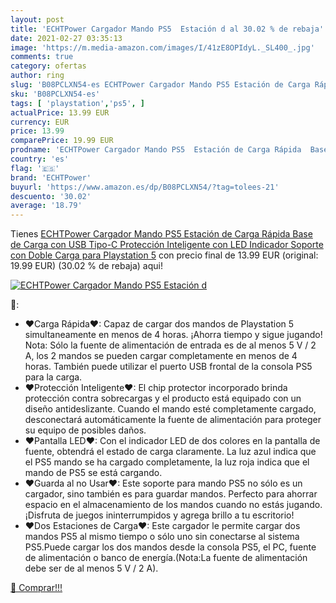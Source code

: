 ```yaml
---
layout: post
title: 'ECHTPower Cargador Mando PS5  Estación d al 30.02 % de rebaja'
date: 2021-02-27 03:35:13
image: 'https://m.media-amazon.com/images/I/41zE8OPIdyL._SL400_.jpg'
comments: true
category: ofertas
author: ring
slug: 'B08PCLXN54-es ECHTPower Cargador Mando PS5 Estación de Carga Rápida Base...'
sku: 'B08PCLXN54-es'
tags: [ 'playstation','ps5', ]
actualPrice: 13.99 EUR
currency: EUR
price: 13.99
comparePrice: 19.99 EUR
prodname: 'ECHTPower Cargador Mando PS5  Estación de Carga Rápida  Base de Carga con USB Tipo-C  Protección Inteligente con LED Indicador  Soporte con Doble Carga para Playstation 5'
country: 'es'
flag: '🇪🇸'
brand: 'ECHTPower'
buyurl: 'https://www.amazon.es/dp/B08PCLXN54/?tag=tolees-21'
descuento: '30.02'
average: '18.79'
---
```


Tienes [ECHTPower Cargador Mando PS5  Estación de Carga Rápida  Base de Carga con USB Tipo-C  Protección Inteligente con LED Indicador  Soporte con Doble Carga para Playstation 5](https://www.amazon.es/dp/B08PCLXN54/?tag=tolees-21) con precio final de  13.99 EUR (original: 19.99 EUR) (30.02 %  de rebaja) aqui!

[![ECHTPower Cargador Mando PS5  Estación d](https://m.media-amazon.com/images/I/41zE8OPIdyL._SL400_.jpg)](https://www.amazon.es/dp/B08PCLXN54/?tag=tolees-21)

🔎:

- ❤Carga Rápida❤: Capaz de cargar dos mandos de Playstation 5 simultaneamente en menos de 4 horas. ¡Ahorra tiempo y sigue jugando! Nota: Sólo la fuente de alimentación de entrada es de al menos 5 V / 2 A, los 2 mandos se pueden cargar completamente en menos de 4 horas. También puede utilizar el puerto USB frontal de la consola PS5 para la carga.
- ❤Protección Inteligente❤: El chip protector incorporado brinda protección contra sobrecargas y el producto está equipado con un diseño antideslizante. Cuando el mando esté completamente cargado, desconectará automáticamente la fuente de alimentación para proteger su equipo de posibles daños.
- ❤Pantalla LED❤: Con el indicador LED de dos colores en la pantalla de fuente, obtendrá el estado de carga claramente. La luz azul indica que el PS5 mando se ha cargado completamente, la luz roja indica que el mando de PS5 se está cargando.
- ❤Guarda al no Usar❤: Este soporte para mando PS5 no sólo es un cargador, sino también es para guardar mandos. Perfecto para ahorrar espacio en el almacenamiento de los mandos cuando no estás jugando. ¡Disfruta de juegos ininterrumpidos y agrega brillo a tu escritorio!
- ❤Dos Estaciones de Carga❤: Este cargador le permite cargar dos mandos PS5 al mismo tiempo o sólo uno sin conectarse al sistema PS5.Puede cargar los dos mandos desde la consola PS5, el PC, fuente de alimentación o banco de energía.(Nota:La fuente de alimentación debe ser de al menos 5 V / 2 A).

[🛒 Comprar!!!](https://www.amazon.es/dp/B08PCLXN54/?tag=tolees-21)
